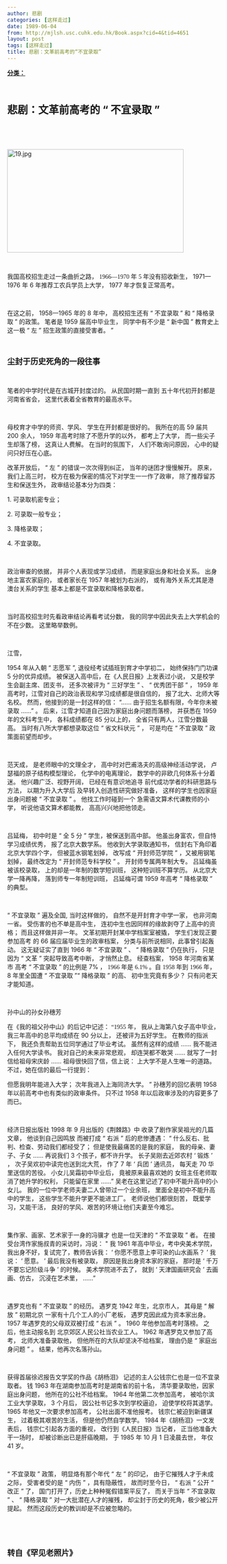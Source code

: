 ```yaml
---
author: 悲剧
categories: [这样走过]
date: 1989-06-04
from: http://mjlsh.usc.cuhk.edu.hk/Book.aspx?cid=4&tid=4651
layout: post
tags: [这样走过]
title: 悲剧：文革前高考的“不宜录取”
---
```


<div style="margin: 15px 10px 10px 0px;">
 <div>
  <span id="ctl00_ContentPlaceHolder1_chapter1_SubjectLabel" style="font-weight:bold;text-decoration:underline;">
   分类：
  </span>
 </div>
 <p class="p1">
  <b style="">
   <font size="5">
    <span class="s1">
    </span>
    <br/>
   </font>
  </b>
 </p>
 <p class="p2">
  <b style="">
   <font size="5">
    <span class="s1" style="">
     悲剧：文革前高考的
    </span>
    <span class="s2" style="">
     “
    </span>
    <span class="s1" style="">
     不宜录取
    </span>
    <span class="s2" style="">
     ”
    </span>
   </font>
  </b>
 </p>
 <p class="p1">
  <span class="s1">
  </span>
  <br/>
 </p>
 <p class="p1">
  <span class="s1">
  </span>
  <br/>
 </p>
 <p class="p3">
  <span class="s1">
   <img alt="19.jpg" border="0" height="240" src="http://mjlsh.usc.cuhk.edu.hk/medias/contents/4651/19.jpg" width="410"/>
  </span>
 </p>
 <p class="p1">
  <span class="s1">
  </span>
  <br/>
 </p>
 <p class="p2">
  <span class="s1">
   我国高校招生走过一条曲折之路，
  </span>
  <span class="s1" style='font-family: "Trebuchet MS"; -webkit-text-stroke-width: initial;'>
   1966—1970
  </span>
  <span class="s3" style="-webkit-text-stroke-width: initial;">
   年
  </span>
  <span class="s1" style='font-family: "Trebuchet MS"; -webkit-text-stroke-width: initial;'>
   5
  </span>
  <span class="s3" style="-webkit-text-stroke-width: initial;">
   年没有招收新生，
  </span>
  <span class="s2" style="-webkit-text-stroke-width: initial;">
   1971—1976
  </span>
  <span class="s1" style="-webkit-text-stroke-width: initial;">
   年
  </span>
  <span class="s2" style="-webkit-text-stroke-width: initial;">
   6
  </span>
  <span class="s1" style="-webkit-text-stroke-width: initial;">
   年推荐工农兵学员上大学，
  </span>
  <span class="s2" style="-webkit-text-stroke-width: initial;">
   1977
  </span>
  <span class="s1" style="-webkit-text-stroke-width: initial;">
   年才恢复正常高考。
  </span>
 </p>
 <p class="p2">
  <span class="s1" style="-webkit-text-stroke-width: initial;">
   <br/>
  </span>
 </p>
 <p class="p3">
  <span class="s3">
   在这之前，
  </span>
  <span class="s1">
   1958—1965
  </span>
  <span class="s3">
   年的
  </span>
  <span class="s1">
   8
  </span>
  <span class="s3">
   年中，
  </span>
  <span class="s1" style='font-family: "PingFang SC"; -webkit-text-stroke-width: initial;'>
   高校招生还有
  </span>
  <span class="s2" style="-webkit-text-stroke-width: initial;">
   “
  </span>
  <span class="s1" style='font-family: "PingFang SC"; -webkit-text-stroke-width: initial;'>
   不宜录取
  </span>
  <span class="s2" style="-webkit-text-stroke-width: initial;">
   ”
  </span>
  <span class="s1" style='font-family: "PingFang SC"; -webkit-text-stroke-width: initial;'>
   和
  </span>
  <span class="s2" style="-webkit-text-stroke-width: initial;">
   “
  </span>
  <span class="s1" style='font-family: "PingFang SC"; -webkit-text-stroke-width: initial;'>
   降格录取
  </span>
  <span class="s2" style="-webkit-text-stroke-width: initial;">
   ”
  </span>
  <span class="s1" style='font-family: "PingFang SC"; -webkit-text-stroke-width: initial;'>
   的政策。
  </span>
  <span class="s1" style='font-family: "PingFang SC"; -webkit-text-stroke-width: initial;'>
   笔者是
  </span>
  <span class="s2" style="-webkit-text-stroke-width: initial;">
   1959
  </span>
  <span class="s1" style='font-family: "PingFang SC"; -webkit-text-stroke-width: initial;'>
   届高中毕业生，
  </span>
  <span class="s1" style='font-family: "PingFang SC"; -webkit-text-stroke-width: initial;'>
   同学中有不少是
  </span>
  <span class="s2" style="-webkit-text-stroke-width: initial;">
   “
  </span>
  <span class="s1" style='font-family: "PingFang SC"; -webkit-text-stroke-width: initial;'>
   新中国
  </span>
  <span class="s2" style="-webkit-text-stroke-width: initial;">
   ”
  </span>
  <span class="s1" style='font-family: "PingFang SC"; -webkit-text-stroke-width: initial;'>
   教育史上
  </span>
  <span class="s1" style='font-family: "PingFang SC"; -webkit-text-stroke-width: initial;'>
   这一极
  </span>
  <span class="s2" style="-webkit-text-stroke-width: initial;">
   “
  </span>
  <span class="s1" style='font-family: "PingFang SC"; -webkit-text-stroke-width: initial;'>
   左
  </span>
  <span class="s2" style="-webkit-text-stroke-width: initial;">
   ”
  </span>
  <span class="s1" style='font-family: "PingFang SC"; -webkit-text-stroke-width: initial;'>
   招生政策的直接受害者。
  </span>
  <span class="s2" style="-webkit-text-stroke-width: initial;">
   ”
  </span>
 </p>
 <p class="p1">
  <b>
   <font size="4">
    <span class="s1">
    </span>
    <br/>
   </font>
  </b>
 </p>
 <p class="p2">
  <span class="s1">
   <b>
    <font size="4">
     尘封于历史死角的一段往事
    </font>
   </b>
  </span>
 </p>
 <p class="p2">
  <span class="s1">
   <br/>
  </span>
 </p>
 <p class="p2">
  <span class="s1">
   笔者的中学时代是在古城开封度过的。
  </span>
  <span style="-webkit-text-stroke-width: initial;">
   从民国时期一直到
  </span>
  <span style="-webkit-text-stroke-width: initial;">
   五十年代初开封都是河南省省会，
  </span>
  <span style="-webkit-text-stroke-width: initial;">
   这里代表着全省教育的最高水平。
  </span>
 </p>
 <p class="p2">
  <span style="-webkit-text-stroke-width: initial;">
   <br/>
  </span>
 </p>
 <p class="p2">
  <span style="-webkit-text-stroke-width: initial;">
   母校育才中学的师资、学风、
  </span>
  <span style="-webkit-text-stroke-width: initial;">
   学生在开封都是很好的。
  </span>
  <span class="s1" style="-webkit-text-stroke-width: initial;">
   我所在的高
  </span>
  <span class="s2" style="-webkit-text-stroke-width: initial;">
   59
  </span>
  <span class="s1" style="-webkit-text-stroke-width: initial;">
   届共
  </span>
  <span class="s2" style="-webkit-text-stroke-width: initial;">
   200
  </span>
  <span class="s1" style="-webkit-text-stroke-width: initial;">
   余人，
  </span>
  <span class="s2" style="-webkit-text-stroke-width: initial;">
   1959
  </span>
  <span class="s1" style="-webkit-text-stroke-width: initial;">
   年高考时除了不愿升学的以外，
  </span>
  <span style="-webkit-text-stroke-width: initial;">
   都考上了大学，
  </span>
  <span style="-webkit-text-stroke-width: initial;">
   而一些尖子生却落了榜，
  </span>
  <span style="-webkit-text-stroke-width: initial;">
   这真让人费解。
  </span>
  <span style="-webkit-text-stroke-width: initial;">
   在当时的氛围下，
  </span>
  <span style="-webkit-text-stroke-width: initial;">
   人们不敢询问原因，
  </span>
  <span style="-webkit-text-stroke-width: initial;">
   心中的疑问只好压在心底。
  </span>
 </p>
 <p class="p1">
  <span class="s1">
  </span>
 </p>
 <p class="p2">
  <span class="s1">
   改革开放后，
  </span>
  <span class="s2" style="-webkit-text-stroke-width: initial;">
   “
  </span>
  <span class="s1" style="-webkit-text-stroke-width: initial;">
   左
  </span>
  <span class="s2" style="-webkit-text-stroke-width: initial;">
   ”
  </span>
  <span class="s1" style="-webkit-text-stroke-width: initial;">
   的错误一次次得到纠正，
  </span>
  <span style="-webkit-text-stroke-width: initial;">
   当年的谜团才慢慢解开。
  </span>
  <span style="-webkit-text-stroke-width: initial;">
   原来，我们上高三时，
  </span>
  <span style="-webkit-text-stroke-width: initial;">
   校方在极为保密的情况下对学生一一作了政审，
  </span>
  <span style="-webkit-text-stroke-width: initial;">
   除了推荐留苏生和保送生外，
  </span>
  <span style="-webkit-text-stroke-width: initial;">
   政审结论基本分为四类：
  </span>
 </p>
 <p class="p2">
  <span class="s2">
   1.
  </span>
  <span class="s1">
   可录取机密专业；
  </span>
 </p>
 <p class="p2">
  <span class="s2">
   2.
  </span>
  <span class="s1">
   可录取一般专业；
  </span>
 </p>
 <p class="p2">
  <span class="s2">
   3.
  </span>
  <span class="s1">
   降格录取；
  </span>
 </p>
 <p class="p2">
  <span class="s2">
   4.
  </span>
  <span class="s1">
   不宜录取。
  </span>
 </p>
 <p class="p2">
  <span class="s1">
   <br/>
  </span>
 </p>
 <p class="p2">
  <span class="s1">
   政治审查的依据，
  </span>
  <span style="-webkit-text-stroke-width: initial;">
   并非个人表现或学习成绩，
  </span>
  <span style="-webkit-text-stroke-width: initial;">
   而是家庭出身和社会关系。
  </span>
  <span style="-webkit-text-stroke-width: initial;">
   出身地主富农家庭的，
  </span>
  <span class="s1" style="-webkit-text-stroke-width: initial;">
   或者家长在
  </span>
  <span class="s2" style="-webkit-text-stroke-width: initial;">
   1957
  </span>
  <span class="s1" style="-webkit-text-stroke-width: initial;">
   年被划为右派的，
  </span>
  <span style="-webkit-text-stroke-width: initial;">
   或有海外关系尤其是港澳台关系的学生
  </span>
  <span style="-webkit-text-stroke-width: initial;">
   基本上都是不宜录取和降格录取者。
  </span>
 </p>
 <p class="p2">
  <span style="-webkit-text-stroke-width: initial;">
   <br/>
  </span>
 </p>
 <p class="p2">
  <span style="-webkit-text-stroke-width: initial;">
   当时高校招生时先看政审结论再看考试分数，
  </span>
  <span style="-webkit-text-stroke-width: initial;">
   我的同学中因此失去上大学机会的不在少数。
  </span>
  <span style="-webkit-text-stroke-width: initial;">
   这里略举数例。
  </span>
 </p>
 <p class="p1">
  <span class="s1">
  </span>
  <br/>
 </p>
 <p class="p2">
  <span class="s1">
   江雪，
  </span>
 </p>
 <p class="p2">
  <span class="s2">
   1954
  </span>
  <span class="s1">
   年从入朝
  </span>
  <span class="s2">
   “
  </span>
  <span class="s1">
   志愿军
  </span>
  <span class="s2">
   ”,
  </span>
  <span style="-webkit-text-stroke-width: initial;">
   退役经考试插班到育才中学初二，
  </span>
  <span class="s1" style="-webkit-text-stroke-width: initial;">
   始终保持门门功课
  </span>
  <span class="s2" style="-webkit-text-stroke-width: initial;">
   5
  </span>
  <span class="s1" style="-webkit-text-stroke-width: initial;">
   分的优异成绩。
  </span>
  <span style="-webkit-text-stroke-width: initial;">
   被保送入高中后，在《人民日报》上发表过小说，
  </span>
  <span style="-webkit-text-stroke-width: initial;">
   又是校学生会副主席、团支书，
  </span>
  <span class="s1" style="-webkit-text-stroke-width: initial;">
   还多次被评为
  </span>
  <span class="s2" style="-webkit-text-stroke-width: initial;">
   “
  </span>
  <span class="s1" style="-webkit-text-stroke-width: initial;">
   三好学生
  </span>
  <span class="s2" style="-webkit-text-stroke-width: initial;">
   ”
  </span>
  <span class="s1" style="-webkit-text-stroke-width: initial;">
   、
  </span>
  <span class="s2" style="-webkit-text-stroke-width: initial;">
   “
  </span>
  <span class="s1" style="-webkit-text-stroke-width: initial;">
   优秀团干部
  </span>
  <span class="s2" style="-webkit-text-stroke-width: initial;">
   ”
  </span>
  <span class="s1" style="-webkit-text-stroke-width: initial;">
   ，
  </span>
  <span class="s2" style="-webkit-text-stroke-width: initial;">
   1959
  </span>
  <span class="s1" style="-webkit-text-stroke-width: initial;">
   年高考时，江雪对自己的政治表现和学习成绩都是很自信的，
  </span>
  <span style="-webkit-text-stroke-width: initial;">
   报了北大、北师大等名校。
  </span>
  <span class="s1" style="-webkit-text-stroke-width: initial;">
   然而，他接到的是一封这样的信：
  </span>
  <span class="s2" style="-webkit-text-stroke-width: initial;">
   “……
  </span>
  <span class="s1" style="-webkit-text-stroke-width: initial;">
   由于招生名额有限，今年你未被录取
  </span>
  <span class="s2" style="-webkit-text-stroke-width: initial;">
   ……”
  </span>
  <span class="s1" style="-webkit-text-stroke-width: initial;">
   。
  </span>
  <span style="-webkit-text-stroke-width: initial;">
   后来，江雪才知道自己因为家庭出身问题而落榜，
  </span>
  <span class="s1" style="-webkit-text-stroke-width: initial;">
   并获悉在
  </span>
  <span class="s2" style="-webkit-text-stroke-width: initial;">
   1959
  </span>
  <span class="s1" style="-webkit-text-stroke-width: initial;">
   年的文科考生中，
  </span>
  <span class="s1" style="-webkit-text-stroke-width: initial;">
   各科成绩都在
  </span>
  <span class="s2" style="-webkit-text-stroke-width: initial;">
   85
  </span>
  <span class="s1" style="-webkit-text-stroke-width: initial;">
   分以上的，
  </span>
  <span style="-webkit-text-stroke-width: initial;">
   全省只有两人，江雪分数最高。
  </span>
  <span class="s1" style="-webkit-text-stroke-width: initial;">
   当时有八所大学都想录取这位
  </span>
  <span class="s2" style="-webkit-text-stroke-width: initial;">
   “
  </span>
  <span class="s1" style="-webkit-text-stroke-width: initial;">
   省文科状元
  </span>
  <span class="s2" style="-webkit-text-stroke-width: initial;">
   ”
  </span>
  <span class="s1" style="-webkit-text-stroke-width: initial;">
   ，
  </span>
  <span class="s1" style="-webkit-text-stroke-width: initial;">
   可是均在
  </span>
  <span class="s2" style="-webkit-text-stroke-width: initial;">
   “
  </span>
  <span class="s1" style="-webkit-text-stroke-width: initial;">
   不宜录取
  </span>
  <span class="s2" style="-webkit-text-stroke-width: initial;">
   ”
  </span>
  <span class="s1" style="-webkit-text-stroke-width: initial;">
   政策面前望而却步。
  </span>
 </p>
 <p class="p1">
  <span class="s1">
  </span>
  <br/>
 </p>
 <p class="p2">
  <span class="s1">
   范天成，
  </span>
  <span style="-webkit-text-stroke-width: initial;">
   是老师眼中的文理全才，
  </span>
  <span style="-webkit-text-stroke-width: initial;">
   高中时对巴甫洛夫的高级神经活动学说，
  </span>
  <span style="-webkit-text-stroke-width: initial;">
   卢瑟福的原子结构模型理论，
  </span>
  <span style="-webkit-text-stroke-width: initial;">
   化学中的电离理论，
  </span>
  <span style="-webkit-text-stroke-width: initial;">
   数学中的非欧几何体系十分着迷。
  </span>
  <span style="-webkit-text-stroke-width: initial;">
   他兴趣广泛、视野开阔，
  </span>
  <span style="-webkit-text-stroke-width: initial;">
   已经在有意识地追寻
  </span>
  <span style="-webkit-text-stroke-width: initial;">
   前代成功学者的科研思路与方法，
  </span>
  <span style="-webkit-text-stroke-width: initial;">
   以期为升入大学后
  </span>
  <span style="-webkit-text-stroke-width: initial;">
   及早转入创造性研究做好准备，
  </span>
  <span class="s1" style="-webkit-text-stroke-width: initial;">
   这样的学生也因家庭出身问题被
  </span>
  <span class="s2" style="-webkit-text-stroke-width: initial;">
   “
  </span>
  <span class="s1" style="-webkit-text-stroke-width: initial;">
   不宜录取
  </span>
  <span class="s2" style="-webkit-text-stroke-width: initial;">
   ”
  </span>
  <span class="s1" style="-webkit-text-stroke-width: initial;">
   。
  </span>
  <span class="s1" style="-webkit-text-stroke-width: initial;">
   他找工作时碰到一个
  </span>
  <span style="-webkit-text-stroke-width: initial;">
   急需语文算术代课教师的小学，
  </span>
  <span style="-webkit-text-stroke-width: initial;">
   听说他语文算术都能教，
  </span>
  <span style="-webkit-text-stroke-width: initial;">
   高高兴兴地把他领走。
  </span>
 </p>
 <p class="p1">
  <span class="s1">
  </span>
  <br/>
 </p>
 <p class="p2">
  <span class="s1">
   吕延梅，
  </span>
  <span class="s1" style="-webkit-text-stroke-width: initial;">
   初中时是
  </span>
  <span class="s2" style="-webkit-text-stroke-width: initial;">
   “
  </span>
  <span class="s1" style="-webkit-text-stroke-width: initial;">
   全
  </span>
  <span class="s2" style="-webkit-text-stroke-width: initial;">
   5
  </span>
  <span class="s1" style="-webkit-text-stroke-width: initial;">
   分
  </span>
  <span class="s2" style="-webkit-text-stroke-width: initial;">
   ”
  </span>
  <span class="s1" style="-webkit-text-stroke-width: initial;">
   学生，被保送到高中部。
  </span>
  <span style="-webkit-text-stroke-width: initial;">
   他虽出身富农，但自恃学习成绩优秀，
  </span>
  <span style="-webkit-text-stroke-width: initial;">
   报了北京大数学系。
  </span>
  <span style="-webkit-text-stroke-width: initial;">
   他收到大学录取通知书，
  </span>
  <span style="-webkit-text-stroke-width: initial;">
   信封右下角印着北京大学四个字，
  </span>
  <span style="-webkit-text-stroke-width: initial;">
   但被蓝水钢笔划掉，
  </span>
  <span class="s1" style="-webkit-text-stroke-width: initial;">
   改写成
  </span>
  <span class="s2" style="-webkit-text-stroke-width: initial;">
   “
  </span>
  <span class="s1" style="-webkit-text-stroke-width: initial;">
   开封师范学院
  </span>
  <span class="s2" style="-webkit-text-stroke-width: initial;">
   ”
  </span>
  <span class="s1" style="-webkit-text-stroke-width: initial;">
   ，又被用钢笔划掉，
  </span>
  <span class="s1" style="-webkit-text-stroke-width: initial;">
   最终改定为
  </span>
  <span class="s2" style="-webkit-text-stroke-width: initial;">
   “
  </span>
  <span class="s1" style="-webkit-text-stroke-width: initial;">
   开封师范专科学校
  </span>
  <span class="s2" style="-webkit-text-stroke-width: initial;">
   ”
  </span>
  <span class="s1" style="-webkit-text-stroke-width: initial;">
   。
  </span>
  <span style="-webkit-text-stroke-width: initial;">
   开封师专属两年制大专。
  </span>
  <span style="-webkit-text-stroke-width: initial;">
   吕延梅虽被该校录取，
  </span>
  <span style="-webkit-text-stroke-width: initial;">
   上的却是一年制的数学短训班，
  </span>
  <span style="-webkit-text-stroke-width: initial;">
   这种短训班不算学历。
  </span>
  <span style="-webkit-text-stroke-width: initial;">
   从北京大学一降再降，
  </span>
  <span style="-webkit-text-stroke-width: initial;">
   落到师专一年制短训班，
  </span>
  <span class="s1" style="-webkit-text-stroke-width: initial;">
   吕延梅可谓
  </span>
  <span class="s2" style="-webkit-text-stroke-width: initial;">
   1959
  </span>
  <span class="s1" style="-webkit-text-stroke-width: initial;">
   年高考
  </span>
  <span class="s2" style="-webkit-text-stroke-width: initial;">
   “
  </span>
  <span class="s1" style="-webkit-text-stroke-width: initial;">
   降格录取
  </span>
  <span class="s2" style="-webkit-text-stroke-width: initial;">
   ”
  </span>
  <span class="s1" style="-webkit-text-stroke-width: initial;">
   的典型。
  </span>
 </p>
 <p class="p1">
  <span class="s1">
  </span>
  <br/>
 </p>
 <p class="p2">
  <span class="s2">
   “
  </span>
  <span class="s1">
   不宜录取
  </span>
  <span class="s2">
   ”
  </span>
  <span class="s1">
   遍及全国,
  </span>
  <span style="-webkit-text-stroke-width: initial;">
   当时这样做的，
  </span>
  <span style="-webkit-text-stroke-width: initial;">
   自然不是开封育才中学一家，
  </span>
  <span style="-webkit-text-stroke-width: initial;">
   也非河南一省。
  </span>
  <span style="-webkit-text-stroke-width: initial;">
   受伤害的也不单是高中生，
  </span>
  <span style="-webkit-text-stroke-width: initial;">
   连初中生也因同样的缘故剥夺了上高中的资格；
  </span>
  <span style="-webkit-text-stroke-width: initial;">
   而且这样做并非一年。
  </span>
  <span style="-webkit-text-stroke-width: initial;">
   文革初期开封某中学档案室被撬，
  </span>
  <span style="-webkit-text-stroke-width: initial;">
   学生们发现正要参加高考
  </span>
  <span class="s1" style="-webkit-text-stroke-width: initial;">
   的
  </span>
  <span class="s2" style="-webkit-text-stroke-width: initial;">
   66
  </span>
  <span class="s1" style="-webkit-text-stroke-width: initial;">
   届应届毕业生的政审档案，
  </span>
  <span style="-webkit-text-stroke-width: initial;">
   分类与前所说相同，此事曾引起轰动。
  </span>
  <span class="s1" style="-webkit-text-stroke-width: initial;">
   这无疑证实了直到
  </span>
  <span class="s2" style="-webkit-text-stroke-width: initial;">
   1966
  </span>
  <span class="s1" style="-webkit-text-stroke-width: initial;">
   年
  </span>
  <span class="s2" style="-webkit-text-stroke-width: initial;">
   “
  </span>
  <span class="s1" style="-webkit-text-stroke-width: initial;">
   不宜录取
  </span>
  <span class="s2" style="-webkit-text-stroke-width: initial;">
   ”
  </span>
  <span class="s1" style="-webkit-text-stroke-width: initial;">
   、
  </span>
  <span class="s2" style="-webkit-text-stroke-width: initial;">
   “
  </span>
  <span class="s1" style="-webkit-text-stroke-width: initial;">
   降格录取
  </span>
  <span class="s2" style="-webkit-text-stroke-width: initial;">
   ”
  </span>
  <span class="s1" style="-webkit-text-stroke-width: initial;">
   仍在执行，
  </span>
  <span class="s1" style="-webkit-text-stroke-width: initial;">
   只是因为
  </span>
  <span class="s2" style="-webkit-text-stroke-width: initial;">
   “
  </span>
  <span class="s1" style="-webkit-text-stroke-width: initial;">
   文革
  </span>
  <span class="s2" style="-webkit-text-stroke-width: initial;">
   ”
  </span>
  <span class="s1" style="-webkit-text-stroke-width: initial;">
   突起导致高考中断，
  </span>
  <span style="-webkit-text-stroke-width: initial;">
   才悄然止息。
  </span>
  <span style="-webkit-text-stroke-width: initial;">
   经查档案，
  </span>
  <span class="s2" style="-webkit-text-stroke-width: initial;">
   1958
  </span>
  <span class="s1" style="-webkit-text-stroke-width: initial;">
   年河南省某市
  </span>
  <span class="s1" style="-webkit-text-stroke-width: initial;">
   高考
  </span>
  <span class="s2" style="-webkit-text-stroke-width: initial;">
   “
  </span>
  <span class="s1" style="-webkit-text-stroke-width: initial;">
   不宜录取
  </span>
  <span class="s2" style="-webkit-text-stroke-width: initial;">
   ”
  </span>
  <span class="s1" style="-webkit-text-stroke-width: initial;">
   的比例是
  </span>
  <span class="s2" style="-webkit-text-stroke-width: initial;">
   7%
  </span>
  <span class="s1" style="-webkit-text-stroke-width: initial;">
   ，
  </span>
  <span class="s1" style='font-family: "Trebuchet MS"; -webkit-text-stroke-width: initial;'>
   1966
  </span>
  <span class="s3" style="-webkit-text-stroke-width: initial;">
   年是
  </span>
  <span class="s1" style='font-family: "Trebuchet MS"; -webkit-text-stroke-width: initial;'>
   6.1%
  </span>
  <span class="s3" style="-webkit-text-stroke-width: initial;">
   。自
  </span>
  <span class="s1" style='font-family: "Trebuchet MS"; -webkit-text-stroke-width: initial;'>
   1958
  </span>
  <span class="s3" style="-webkit-text-stroke-width: initial;">
   年到
  </span>
  <span class="s1" style='font-family: "Trebuchet MS"; -webkit-text-stroke-width: initial;'>
   1966
  </span>
  <span class="s3" style="-webkit-text-stroke-width: initial;">
   年，
  </span>
  <span class="s2" style="-webkit-text-stroke-width: initial;">
   8
  </span>
  <span class="s1" style="-webkit-text-stroke-width: initial;">
   年里全国遭
  </span>
  <span class="s2" style="-webkit-text-stroke-width: initial;">
   “
  </span>
  <span class="s1" style="-webkit-text-stroke-width: initial;">
   不宜录取
  </span>
  <span class="s2" style="-webkit-text-stroke-width: initial;">
   ”“
  </span>
  <span class="s1" style="-webkit-text-stroke-width: initial;">
   降格录取
  </span>
  <span class="s2" style="-webkit-text-stroke-width: initial;">
   ”
  </span>
  <span class="s1" style="-webkit-text-stroke-width: initial;">
   的高、
  </span>
  <span style="-webkit-text-stroke-width: initial;">
   初中生究竟有多少？
  </span>
  <span style="-webkit-text-stroke-width: initial;">
   只有问老天才能知道。
  </span>
 </p>
 <p class="p1">
  <span class="s1">
  </span>
  <br/>
 </p>
 <p class="p2">
  <span class="s1">
   孙中山的孙女孙穗芳
  </span>
 </p>
 <p class="p2">
  <span class="s1">
   在《我的祖父孙中山》的后记中记述：
  </span>
  <span class="s1" style='font-family: "Trebuchet MS"; -webkit-text-stroke-width: initial;'>
   “1955
  </span>
  <span class="s3" style="-webkit-text-stroke-width: initial;">
   年，
  </span>
  <span style="-webkit-text-stroke-width: initial;">
   我从上海第八女子高中毕业，
  </span>
  <span class="s1" style="-webkit-text-stroke-width: initial;">
   我三年高中的总平均成绩在
  </span>
  <span class="s2" style="-webkit-text-stroke-width: initial;">
   90
  </span>
  <span class="s1" style="-webkit-text-stroke-width: initial;">
   分以上，
  </span>
  <span style="-webkit-text-stroke-width: initial;">
   还被评为五好学生。
  </span>
  <span style="-webkit-text-stroke-width: initial;">
   在教师的指派下，
  </span>
  <span style="-webkit-text-stroke-width: initial;">
   我还负责帮助五位同学通过了毕业考试。
  </span>
  <span class="s1" style="-webkit-text-stroke-width: initial;">
   虽然有这样的成绩
  </span>
  <span class="s2" style="-webkit-text-stroke-width: initial;">
   ……
  </span>
  <span style="-webkit-text-stroke-width: initial;">
   我不能进入任何大学读书。
  </span>
  <span style="-webkit-text-stroke-width: initial;">
   我对自己的未来非常悲观，
  </span>
  <span class="s1" style="-webkit-text-stroke-width: initial;">
   却连哭都不敢哭
  </span>
  <span class="s2" style="-webkit-text-stroke-width: initial;">
   ……
  </span>
  <span class="s1" style="-webkit-text-stroke-width: initial;">
   就写了一封信给祖母宋庆龄
  </span>
  <span class="s2" style="-webkit-text-stroke-width: initial;">
   ……
  </span>
  <span style="-webkit-text-stroke-width: initial;">
   祖母很快回了信，信上说：
  </span>
  <span style="-webkit-text-stroke-width: initial;">
   上大学不是人生唯一的道路。
  </span>
  <span style="-webkit-text-stroke-width: initial;">
   不过，她在信的最后一行提到：
  </span>
 </p>
 <p class="p2">
  <span class="s1">
   但愿我明年能进入大学；
  </span>
  <span class="s1" style="-webkit-text-stroke-width: initial;">
   次年我进入上海同济大学。
  </span>
  <span class="s2" style="-webkit-text-stroke-width: initial;">
   ”
  </span>
  <span style="-webkit-text-stroke-width: initial;">
   孙穗芳的回忆表明
  </span>
  <span class="s2" style="-webkit-text-stroke-width: initial;">
   1958
  </span>
  <span class="s1" style="-webkit-text-stroke-width: initial;">
   年以前高考中也有类似的政审条件。
  </span>
  <span class="s1" style="-webkit-text-stroke-width: initial;">
   只不过
  </span>
  <span class="s2" style="-webkit-text-stroke-width: initial;">
   1958
  </span>
  <span class="s1" style="-webkit-text-stroke-width: initial;">
   年以后政审涉及的内容更多了而已。
  </span>
 </p>
 <p class="p1">
  <span class="s1">
  </span>
  <br/>
 </p>
 <p class="p2">
  <span class="s1">
   经济日报出版社
  </span>
  <span class="s2">
   1998
  </span>
  <span class="s1">
   年
  </span>
  <span class="s2">
   9
  </span>
  <span class="s1">
   月出版的《荆棘路》中
  </span>
  <span style="-webkit-text-stroke-width: initial;">
   收录了剧作家吴祖光的几篇文章，
  </span>
  <span style="-webkit-text-stroke-width: initial;">
   他谈到自己因鸣放
  </span>
  <span class="s1" style="-webkit-text-stroke-width: initial;">
   而被打成
  </span>
  <span class="s2" style="-webkit-text-stroke-width: initial;">
   “
  </span>
  <span class="s1" style="-webkit-text-stroke-width: initial;">
   右派
  </span>
  <span class="s2" style="-webkit-text-stroke-width: initial;">
   ”
  </span>
  <span class="s1" style="-webkit-text-stroke-width: initial;">
   后的悲惨遭遇：
  </span>
  <span class="s2" style="-webkit-text-stroke-width: initial;">
   “
  </span>
  <span class="s1" style="-webkit-text-stroke-width: initial;">
   什么反右、批判、检查、劳动我们都经受了；
  </span>
  <span style="-webkit-text-stroke-width: initial;">
   但是使我最痛苦的是我的家庭，
  </span>
  <span class="s1" style="-webkit-text-stroke-width: initial;">
   我的母亲、妻子、子女
  </span>
  <span class="s2" style="-webkit-text-stroke-width: initial;">
   ……
  </span>
  <span class="s1" style="-webkit-text-stroke-width: initial;">
   再说我们
  </span>
  <span class="s2" style="-webkit-text-stroke-width: initial;">
   3
  </span>
  <span class="s1" style="-webkit-text-stroke-width: initial;">
   个孩子，都不许升学。
  </span>
  <span class="s1" style="-webkit-text-stroke-width: initial;">
   长子吴刚去近郊农村
  </span>
  <span class="s2" style="-webkit-text-stroke-width: initial;">
   ‘
  </span>
  <span class="s1" style="-webkit-text-stroke-width: initial;">
   锻炼
  </span>
  <span class="s2" style="-webkit-text-stroke-width: initial;">
   ’
  </span>
  <span class="s1" style="-webkit-text-stroke-width: initial;">
   ，
  </span>
  <span style="-webkit-text-stroke-width: initial;">
   次子吴欢初中读完也送到北大荒，
  </span>
  <span class="s1" style="-webkit-text-stroke-width: initial;">
   作了
  </span>
  <span class="s2" style="-webkit-text-stroke-width: initial;">
   7
  </span>
  <span class="s1" style="-webkit-text-stroke-width: initial;">
   年
  </span>
  <span class="s2" style="-webkit-text-stroke-width: initial;">
   ‘
  </span>
  <span class="s1" style="-webkit-text-stroke-width: initial;">
   兵团
  </span>
  <span class="s2" style="-webkit-text-stroke-width: initial;">
   ’
  </span>
  <span class="s1" style="-webkit-text-stroke-width: initial;">
   通讯员，
  </span>
  <span class="s1" style="-webkit-text-stroke-width: initial;">
   每天走
  </span>
  <span class="s2" style="-webkit-text-stroke-width: initial;">
   70
  </span>
  <span class="s1" style="-webkit-text-stroke-width: initial;">
   华里送信的苦役。
  </span>
  <span style="-webkit-text-stroke-width: initial;">
   小女儿吴霜初中毕业后，
  </span>
  <span style="-webkit-text-stroke-width: initial;">
   竟被原来最喜欢她的
  </span>
  <span style="-webkit-text-stroke-width: initial;">
   女班主任老师取消了她升学的权利，
  </span>
  <span class="s1" style="-webkit-text-stroke-width: initial;">
   只能留在家里
  </span>
  <span class="s2" style="-webkit-text-stroke-width: initial;">
   ……”
  </span>
  <span style="-webkit-text-stroke-width: initial;">
   吴老在这里记述了初中不能升高中的小女儿。
  </span>
  <span style="-webkit-text-stroke-width: initial;">
   我的一位中学老师夫妻二人曾带过一个业余班，
  </span>
  <span style="-webkit-text-stroke-width: initial;">
   里面全是初中不能升高中的学生，
  </span>
  <span style="-webkit-text-stroke-width: initial;">
   这些学生不能升学更不能进工厂。
  </span>
  <span style="-webkit-text-stroke-width: initial;">
   老师说他们都很刻苦，
  </span>
  <span style="-webkit-text-stroke-width: initial;">
   既爱学习，又能干活，
  </span>
  <span style="-webkit-text-stroke-width: initial;">
   良好的学风、艰苦的环境让他们夫妻至今难忘。
  </span>
 </p>
 <p class="p1">
  <span class="s1">
  </span>
  <br/>
 </p>
 <p class="p2">
  <span class="s1">
   集作家、画家、艺术家于一身的冯骥才
  </span>
  <span class="s1" style="-webkit-text-stroke-width: initial;">
   也是一位天津的
  </span>
  <span class="s2" style="-webkit-text-stroke-width: initial;">
   “
  </span>
  <span class="s1" style="-webkit-text-stroke-width: initial;">
   不宜录取
  </span>
  <span class="s2" style="-webkit-text-stroke-width: initial;">
   ”
  </span>
  <span class="s1" style="-webkit-text-stroke-width: initial;">
   者。
  </span>
  <span style="-webkit-text-stroke-width: initial;">
   在接受台湾作家施叔青的采访时，冯说：
  </span>
  <span class="s2" style="-webkit-text-stroke-width: initial;">
   "
  </span>
  <span class="s1" style="-webkit-text-stroke-width: initial;">
   我
  </span>
  <span class="s2" style="-webkit-text-stroke-width: initial;">
   1961
  </span>
  <span class="s1" style="-webkit-text-stroke-width: initial;">
   年高中毕业，考中央美术学院，
  </span>
  <span style="-webkit-text-stroke-width: initial;">
   我出身不好，复试完了，教师告诉我：
  </span>
  <span class="s2" style="-webkit-text-stroke-width: initial;">
   ‘
  </span>
  <span class="s1" style="-webkit-text-stroke-width: initial;">
   你愿不愿意上李可染的山水画系？
  </span>
  <span class="s2" style="-webkit-text-stroke-width: initial;">
   ’
  </span>
  <span class="s1" style="-webkit-text-stroke-width: initial;">
   我说：
  </span>
  <span class="s2" style="-webkit-text-stroke-width: initial;">
   ‘
  </span>
  <span class="s1" style="-webkit-text-stroke-width: initial;">
   愿意。
  </span>
  <span class="s2" style="-webkit-text-stroke-width: initial;">
   ’
  </span>
  <span style="-webkit-text-stroke-width: initial;">
   最后我没有被录取，
  </span>
  <span style="-webkit-text-stroke-width: initial;">
   原因是我出身资本家的家庭，
  </span>
  <span class="s1" style="-webkit-text-stroke-width: initial;">
   那时是
  </span>
  <span class="s2" style="-webkit-text-stroke-width: initial;">
   ‘
  </span>
  <span class="s1" style="-webkit-text-stroke-width: initial;">
   千万不要忘记阶级斗争
  </span>
  <span class="s2" style="-webkit-text-stroke-width: initial;">
   ’
  </span>
  <span class="s1" style="-webkit-text-stroke-width: initial;">
   的时候。
  </span>
  <span style="-webkit-text-stroke-width: initial;">
   美术学院进不去了，
  </span>
  <span class="s1" style="-webkit-text-stroke-width: initial;">
   就到
  </span>
  <span class="s2" style="-webkit-text-stroke-width: initial;">
   ‘
  </span>
  <span class="s1" style="-webkit-text-stroke-width: initial;">
   天津国画研究会
  </span>
  <span class="s2" style="-webkit-text-stroke-width: initial;">
   ’
  </span>
  <span class="s1" style="-webkit-text-stroke-width: initial;">
   去画画、仿古，
  </span>
  <span class="s1" style="-webkit-text-stroke-width: initial;">
   沉浸在艺术里，
  </span>
  <span class="s2" style="-webkit-text-stroke-width: initial;">
   ……”
  </span>
 </p>
 <p class="p1">
  <span class="s1">
  </span>
  <br/>
 </p>
 <p class="p2">
  <span class="s1">
   遇罗克也有
  </span>
  <span class="s2">
   “
  </span>
  <span class="s1">
   不宜录取
  </span>
  <span class="s2">
   ”
  </span>
  <span class="s1">
   的经历。
  </span>
  <span class="s1" style="-webkit-text-stroke-width: initial;">
   遇罗克
  </span>
  <span class="s2" style="-webkit-text-stroke-width: initial;">
   1942
  </span>
  <span class="s1" style="-webkit-text-stroke-width: initial;">
   年生，北京市人，
  </span>
  <span class="s1" style="-webkit-text-stroke-width: initial;">
   其母是
  </span>
  <span class="s2" style="-webkit-text-stroke-width: initial;">
   “
  </span>
  <span class="s1" style="-webkit-text-stroke-width: initial;">
   解放
  </span>
  <span class="s2" style="-webkit-text-stroke-width: initial;">
   ”
  </span>
  <span class="s1" style="-webkit-text-stroke-width: initial;">
   初期北京
  </span>
  <span style="-webkit-text-stroke-width: initial;">
   一家有十几个工人的小厂老板，
  </span>
  <span style="-webkit-text-stroke-width: initial;">
   遇罗克因此成为资本家出身。
  </span>
  <span class="s2" style="-webkit-text-stroke-width: initial;">
   1957
  </span>
  <span class="s1" style="-webkit-text-stroke-width: initial;">
   年遇罗克的父母双双被打成
  </span>
  <span class="s2" style="-webkit-text-stroke-width: initial;">
   “
  </span>
  <span class="s1" style="-webkit-text-stroke-width: initial;">
   右派
  </span>
  <span class="s2" style="-webkit-text-stroke-width: initial;">
   ”
  </span>
  <span class="s1" style="-webkit-text-stroke-width: initial;">
   。
  </span>
  <span class="s2" style="-webkit-text-stroke-width: initial;">
   1960
  </span>
  <span class="s1" style="-webkit-text-stroke-width: initial;">
   年他参加高考时落榜。
  </span>
  <span style="-webkit-text-stroke-width: initial;">
   之后，他主动报名到
  </span>
  <span style="-webkit-text-stroke-width: initial;">
   北京郊区人民公社当农业工人。
  </span>
  <span class="s2" style="-webkit-text-stroke-width: initial;">
   1962
  </span>
  <span class="s1" style="-webkit-text-stroke-width: initial;">
   年遇罗克又参加了高考，
  </span>
  <span style="-webkit-text-stroke-width: initial;">
   北师大准备录取他，
  </span>
  <span style="-webkit-text-stroke-width: initial;">
   但他所在的大队却坚决不给档案，
  </span>
  <span class="s1" style="-webkit-text-stroke-width: initial;">
   理由仍是
  </span>
  <span class="s2" style="-webkit-text-stroke-width: initial;">
   “
  </span>
  <span class="s1" style="-webkit-text-stroke-width: initial;">
   家庭出身问题
  </span>
  <span class="s2" style="-webkit-text-stroke-width: initial;">
   ”
  </span>
  <span class="s1" style="-webkit-text-stroke-width: initial;">
   。
  </span>
  <span style="-webkit-text-stroke-width: initial;">
   结果，他再次名落孙山。
  </span>
 </p>
 <p class="p1">
  <span class="s1">
  </span>
  <br/>
 </p>
 <p class="p2">
  <span class="s1">
   获得首届徐迟报告文学奖的作品《胡杨泪》
  </span>
  <span style="-webkit-text-stroke-width: initial;">
   记述的主人公钱宗仁也是一位不宜录取者。
  </span>
  <span class="s1" style="-webkit-text-stroke-width: initial;">
   钱
  </span>
  <span class="s2" style="-webkit-text-stroke-width: initial;">
   1963
  </span>
  <span class="s1" style="-webkit-text-stroke-width: initial;">
   年在湖南参加高考时是湖南省的前十名，
  </span>
  <span style="-webkit-text-stroke-width: initial;">
   清华要录取他，因家庭出身问题，
  </span>
  <span style="-webkit-text-stroke-width: initial;">
   他所在的公社不给档案。
  </span>
  <span class="s2" style="-webkit-text-stroke-width: initial;">
   1964
  </span>
  <span class="s1" style="-webkit-text-stroke-width: initial;">
   年他第二次参加高考，
  </span>
  <span style="-webkit-text-stroke-width: initial;">
   被哈尔滨工业大学录取，
  </span>
  <span class="s2" style="-webkit-text-stroke-width: initial;">
   3
  </span>
  <span class="s1" style="-webkit-text-stroke-width: initial;">
   个月后，
  </span>
  <span style="-webkit-text-stroke-width: initial;">
   因公社书记多次到学校逼迫，
  </span>
  <span style="-webkit-text-stroke-width: initial;">
   迫使学校将其退学。
  </span>
  <span class="s2" style="-webkit-text-stroke-width: initial;">
   1965
  </span>
  <span class="s1" style="-webkit-text-stroke-width: initial;">
   年他又一次要求参加高考，
  </span>
  <span style="-webkit-text-stroke-width: initial;">
   公社出面不准他报考。
  </span>
  <span style="-webkit-text-stroke-width: initial;">
   钱宗仁被迫到新疆谋生，
  </span>
  <span style="-webkit-text-stroke-width: initial;">
   过着极其艰苦的生活，
  </span>
  <span style="-webkit-text-stroke-width: initial;">
   但是他仍然自学数学。
  </span>
  <span class="s2" style="-webkit-text-stroke-width: initial;">
   1984
  </span>
  <span class="s1" style="-webkit-text-stroke-width: initial;">
   年《胡杨泪》一文发表后，
  </span>
  <span style="-webkit-text-stroke-width: initial;">
   钱宗仁引起各方面的重视，
  </span>
  <span style="-webkit-text-stroke-width: initial;">
   改行到《人民日报》当记者，
  </span>
  <span style="-webkit-text-stroke-width: initial;">
   正当他准备大干一场时，
  </span>
  <span style="-webkit-text-stroke-width: initial;">
   却被诊断出已是肝癌晚期，
  </span>
  <span class="s1" style="-webkit-text-stroke-width: initial;">
   于
  </span>
  <span class="s2" style="-webkit-text-stroke-width: initial;">
   1985
  </span>
  <span class="s1" style="-webkit-text-stroke-width: initial;">
   年
  </span>
  <span class="s2" style="-webkit-text-stroke-width: initial;">
   10
  </span>
  <span class="s1" style="-webkit-text-stroke-width: initial;">
   月
  </span>
  <span class="s2" style="-webkit-text-stroke-width: initial;">
   1
  </span>
  <span class="s1" style="-webkit-text-stroke-width: initial;">
   日凌晨去世，
  </span>
  <span class="s1" style="-webkit-text-stroke-width: initial;">
   年仅
  </span>
  <span class="s2" style="-webkit-text-stroke-width: initial;">
   41
  </span>
  <span class="s1" style="-webkit-text-stroke-width: initial;">
   岁。
  </span>
 </p>
 <p class="p1">
  <span class="s1">
  </span>
  <br/>
 </p>
 <p class="p2">
  <span class="s2">
   “
  </span>
  <span class="s1">
   不宜录取
  </span>
  <span class="s2">
   ”
  </span>
  <span class="s1">
   政策，
  </span>
  <span class="s1" style="-webkit-text-stroke-width: initial;">
   明显烙有那个年代
  </span>
  <span class="s2" style="-webkit-text-stroke-width: initial;">
   “
  </span>
  <span class="s1" style="-webkit-text-stroke-width: initial;">
   左
  </span>
  <span class="s2" style="-webkit-text-stroke-width: initial;">
   ”
  </span>
  <span class="s1" style="-webkit-text-stroke-width: initial;">
   的印记，
  </span>
  <span style="-webkit-text-stroke-width: initial;">
   由于它摧残人才于未成之际，
  </span>
  <span class="s1" style="-webkit-text-stroke-width: initial;">
   受害者受的是
  </span>
  <span class="s2" style="-webkit-text-stroke-width: initial;">
   “
  </span>
  <span class="s1" style="-webkit-text-stroke-width: initial;">
   内伤
  </span>
  <span class="s2" style="-webkit-text-stroke-width: initial;">
   ”
  </span>
  <span class="s1" style="-webkit-text-stroke-width: initial;">
   ，具有隐蔽性，
  </span>
  <span class="s1" style="-webkit-text-stroke-width: initial;">
   故而时至今日，
  </span>
  <span class="s2" style="-webkit-text-stroke-width: initial;">
   “
  </span>
  <span class="s1" style="-webkit-text-stroke-width: initial;">
   右派
  </span>
  <span class="s2" style="-webkit-text-stroke-width: initial;">
   ”
  </span>
  <span class="s1" style="-webkit-text-stroke-width: initial;">
   公开
  </span>
  <span class="s2" style="-webkit-text-stroke-width: initial;">
   “
  </span>
  <span class="s1" style="-webkit-text-stroke-width: initial;">
   改正
  </span>
  <span class="s2" style="-webkit-text-stroke-width: initial;">
   ”
  </span>
  <span class="s1" style="-webkit-text-stroke-width: initial;">
   了，
  </span>
  <span style="-webkit-text-stroke-width: initial;">
   国门打开了，历史上种种冤假错案平反了，
  </span>
  <span class="s1" style="-webkit-text-stroke-width: initial;">
   而关于当年
  </span>
  <span class="s2" style="-webkit-text-stroke-width: initial;">
   “
  </span>
  <span class="s1" style="-webkit-text-stroke-width: initial;">
   不宜录取
  </span>
  <span class="s2" style="-webkit-text-stroke-width: initial;">
   ”
  </span>
  <span class="s1" style="-webkit-text-stroke-width: initial;">
   、
  </span>
  <span class="s2" style="-webkit-text-stroke-width: initial;">
   “
  </span>
  <span class="s1" style="-webkit-text-stroke-width: initial;">
   降格录取
  </span>
  <span class="s2" style="-webkit-text-stroke-width: initial;">
   ”
  </span>
  <span class="s1" style="-webkit-text-stroke-width: initial;">
   对一大批潜在人才的摧残，
  </span>
  <span style="-webkit-text-stroke-width: initial;">
   却尘封于历史的死角，极少被公开提起。
  </span>
  <span style="-webkit-text-stroke-width: initial;">
   然而这段历史的教训却是不应被忽略的。
  </span>
 </p>
 <p class="p1">
  <span class="s1">
  </span>
  <br/>
 </p>
 <p class="p1">
  <b>
   <font size="4">
    <span class="s1">
    </span>
    <br/>
   </font>
  </b>
 </p>
 <p class="p2">
  <span class="s1">
   <b>
    <font size="4">
     转自《罕见老照片》
    </font>
   </b>
  </span>
 </p>
</div>

